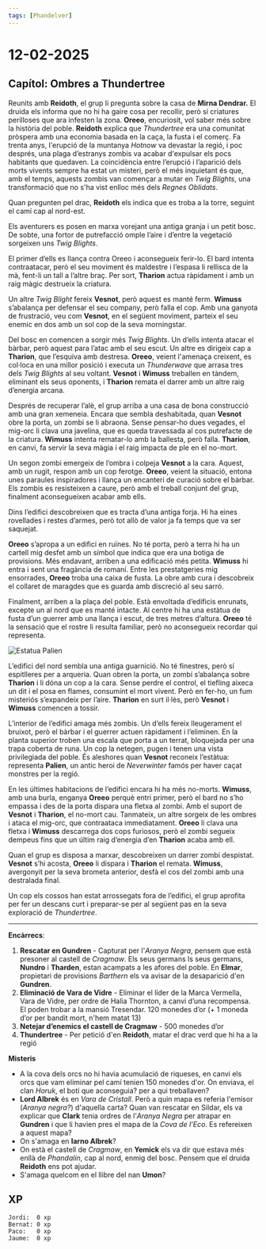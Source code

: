 ```yaml
---
tags: [Phandelver]
---
```


# 12-02-2025

## **Capítol: Ombres a Thundertree**

Reunits amb **Reidoth**, el grup li pregunta sobre la casa de **Mirna Dendrar.** El druida els informa que no hi ha gaire cosa per recollir, però sí criatures perilloses que ara infesten la zona. **Oreeo**, encuriosit, vol saber més sobre la història del poble. **Reidoth** explica que *Thundertree* era una comunitat pròspera amb una economia basada en la caça, la fusta i el comerç. Fa trenta anys, l'erupció de la muntanya *Hotnow* va devastar la regió, i poc després, una plaga d’estranys zombis va acabar d'expulsar els pocs habitants que quedaven. La coincidència entre l’erupció i l’aparició dels morts vivents sempre ha estat un misteri, però el més inquietant és que, amb el temps, aquests zombis van començar a mutar en *Twig Blights*, una transformació que no s'ha vist enlloc més dels *Regnes Oblidats*.

Quan pregunten pel drac, **Reidoth** els indica que es troba a la torre, seguint el camí cap al nord-est.

Els aventurers es posen en marxa vorejant una antiga granja i un petit bosc. De sobte, una fortor de putrefacció omple l’aire i d’entre la vegetació sorgeixen uns *Twig Blights*.

El primer d’ells es llança contra Oreeo i aconsegueix ferir-lo. El bard intenta contraatacar, però el seu moviment és maldestre i l’espasa li rellisca de la mà, fent-li un tall a l’altre braç. Per sort, **Tharion** actua ràpidament i amb un raig màgic destrueix la criatura.

Un altre *Twig Blight* fereix **Vesnot**, però aquest es manté ferm. **Wimuss** s’abalança per defensar el seu company, però falla el cop. Amb una ganyota de frustració, veu com **Vesnot**, en el següent moviment, parteix el seu enemic en dos amb un sol cop de la seva morningstar.

Del bosc en comencen a sorgir més *Twig Blights*. Un d’ells intenta atacar el bàrbar, però aquest para l’atac amb el seu escut. Un altre es dirigeix cap a **Tharion**, que l’esquiva amb destresa. **Oreeo**, veient l'amenaça creixent, es col·loca en una millor posició i executa un *Thunderwave* que arrasa tres dels *Twig Blights* al seu voltant. **Vesnot** i **Wimuss** treballen en tàndem, eliminant els seus oponents, i **Tharion** remata el darrer amb un altre raig d’energia arcana.

Després de recuperar l’alè, el grup arriba a una casa de bona construcció amb una gran xemeneia. Encara que sembla deshabitada, quan **Vesnot** obre la porta, un zombi se li abraona. Sense pensar-ho dues vegades, el mig-orc li clava una javelina, que es queda travessada al cos putrefacte de la criatura. **Wimuss** intenta rematar-lo amb la ballesta, però falla. **Tharion**, en canvi, fa servir la seva màgia i el raig impacta de ple en el no-mort.

Un segon zombi emergeix de l’ombra i colpeja **Vesnot** a la cara. Aquest, amb un rugit, respon amb un cop ferotge. **Oreeo**, veient la situació, entona unes paraules inspiradores i llança un encanteri de curació sobre el bàrbar. Els zombis es resisteixen a caure, però amb el treball conjunt del grup, finalment aconsegueixen acabar amb ells.

Dins l’edifici descobreixen que es tracta d’una antiga forja. Hi ha eines rovellades i restes d’armes, però tot allò de valor ja fa temps que va ser saquejat.

**Oreeo** s’apropa a un edifici en ruïnes. No té porta, però a terra hi ha un cartell mig desfet amb un símbol que indica que era una botiga de provisions. Més endavant, arriben a una edificació més petita. **Wimuss** hi entra i sent una fragància de romaní. Entre les prestatgeries mig ensorrades, **Oreeo** troba una caixa de fusta. La obre amb cura i descobreix el collaret de maragdes que es guarda amb discreció al seu sarró.

Finalment, arriben a la plaça del poble. Està envoltada d’edificis enrunats, excepte un al nord que es manté intacte. Al centre hi ha una estàtua de fusta d’un guerrer amb una llança i escut, de tres metres d’altura. **Oreeo** té la sensació que el rostre li resulta familiar, però no aconsegueix recordar qui representa.

![Estatua Palien](https://github.com/user-attachments/assets/b2bc0e14-70c3-4a6b-94ff-7f1004945de3)

L’edifici del nord sembla una antiga guarnició. No té finestres, però sí espitlleres per a arqueria. Quan obren la porta, un zombi s’abalança sobre **Tharion** i li dóna un cop a la cara. Sense perdre el control, el tiefling aixeca un dit i el posa en flames, consumint el mort vivent. Però en fer-ho, un fum misteriós s’expandeix per l’aire. **Tharion** en surt il·lès, però **Vesnot** i **Wimuss** comencen a tossir.

L’interior de l’edifici amaga més zombis. Un d’ells fereix lleugerament el bruixot, però el bàrbar i el guerrer actuen ràpidament i l’eliminen. En la planta superior troben una escala que porta a un terrat, bloquejada per una trapa coberta de runa. Un cop la netegen, pugen i tenen una vista privilegiada del poble. És aleshores quan **Vesnot** reconeix l’estàtua: representa **Palien**, un antic heroi de *Neverwinter* famós per haver caçat monstres per la regió.

En les últimes habitacions de l’edifici encara hi ha més no-morts. **Wimuss**, amb una burla, enganya **Oreeo** perquè entri primer, però el bard no s’ho empassa i des de la porta dispara una fletxa al zombi. Amb el suport de **Vesnot** i **Tharion**, el no-mort cau. Tanmateix, un altre sorgeix de les ombres i ataca el mig-orc, que contraataca immediatament. **Oreeo** li clava una fletxa i **Wimuss** descarrega dos cops furiosos, però el zombi segueix dempeus fins que un últim raig d’energia d’en **Tharion** acaba amb ell.

Quan el grup es disposa a marxar, descobreixen un darrer zombi despistat. **Vesnot** s’hi acosta, **Oreeo** li dispara i **Tharion** el remata. **Wimuss**, avergonyit per la seva brometa anterior, desfà el cos del zombi amb una destralada final.

Un cop els cossos han estat arrossegats fora de l’edifici, el grup aprofita per fer un descans curt i preparar-se per al següent pas en la seva exploració de *Thundertree*.

---

**Encàrrecs**:

1. **Rescatar en Gundren** \- Capturat per l'_Aranya Negra_, pensem que està presoner al castell de _Cragmaw_. Els seus germans ls seus germans, **Nundro** i **Tharden**, estan acampats a les afores del poble. En **Elmar**, propietari de provisions _Barthern_ els va avisar de la desaparició d'en **Gundren**.
2. **Eliminació de Vara de Vidre** \- Eliminar el líder de la Marca Vermella, Vara de Vidre, per ordre de Halia Thornton, a canvi d’una recompensa. El poden trobar a la mansió Tresendar. 120 monedes d’or (+ 1 moneda d’or per bandit mort, n'hem matat 13)  
3. **Netejar d’enemics el castell de Cragmaw** \- 500 monedes d’or
4. **Thundertree** \- Per petició d'en **Reidoth**, matar el drac verd que hi ha a la regió

**Misteris**

- A la cova dels orcs no hi havia acumulació de riqueses, en canvi els orcs que vam eliminar pel camí tenien 150 monedes d'or. On enviava, el clan _Horuk_, el botí que aconseguia? per a qui treballaven?
- **Lord Albrek** és en *Vara de Cristall*. Però a quin mapa es referia l'emisor (*Aranya negra?*) d'aquella carta? Quan van rescatar en Sildar, els va explicar que **Clark** tenia ordres de l’*Aranya Negra* per atrapar en **Gundren** i que li havien pres el mapa de la _Cova de l’Eco_. Es refereixen a aquest mapa?
- On s'amaga en **Iarno Albrek**?
- On està el castell de _Cragmaw_, en **Yemick** els va dir que estava més enllà de _Phandalin_, cap al nord, enmig del bosc. Pensem que el druida **Reidoth** ens pot ajudar.
- S'amaga quelcom en el llibre del nan **Umon**?

## XP

```
Jordi:  0 xp
Bernat: 0 xp
Paco:   0 xp
Jaume:  0 xp
```
